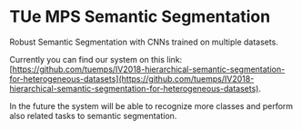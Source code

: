 # TUe MPS Semantic Segmentation
Robust Semantic Segmentation with CNNs trained on multiple datasets.

Currently you can find our system on this link: [https://github.com/tuemps/IV2018-hierarchical-semantic-segmentation-for-heterogeneous-datasets](https://github.com/tuemps/IV2018-hierarchical-semantic-segmentation-for-heterogeneous-datasets).

In the future the system will be able to recognize more classes and perform also related tasks to semantic segmentation.
